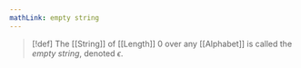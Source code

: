 ```yaml
---
mathLink: empty string
---
```

>[!def]
>The [[String]] of [[Length]] $0$ over any [[Alphabet]] is called the *empty string*, denoted $\epsilon$. 
